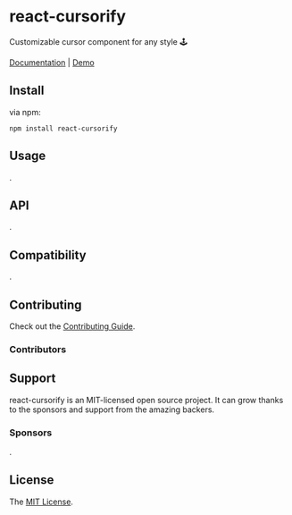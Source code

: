 # react-cursorify

Customizable cursor component for any style 🕹️

[Documentation](https://github.com/morethanmin/react-cursorify) | [Demo](https://github.com/morethanmin/react-cursorify)

## Install

via npm:

```
npm install react-cursorify
```

## Usage

.

## API

.

## Compatibility

.

## Contributing

Check out the [Contributing Guide](.github/CONTRIBUTING.md).

### Contributors

<!--
Contributors template:
<a href="https://github.com/{username}"><img src="{src}" width="50px" alt="{username}" /></a>&nbsp;&nbsp;
-->

## Support

react-cursorify is an MIT-licensed open source project. It can grow thanks to the sponsors and support from the amazing backers.

### Sponsors

<!--
Sponsors template:
<a href="https://github.com/{uesrname}"><img src="{src}" width="50px" alt="{username}" /></a>&nbsp;&nbsp;
-->

.

## License

The [MIT License](LICENSE).
